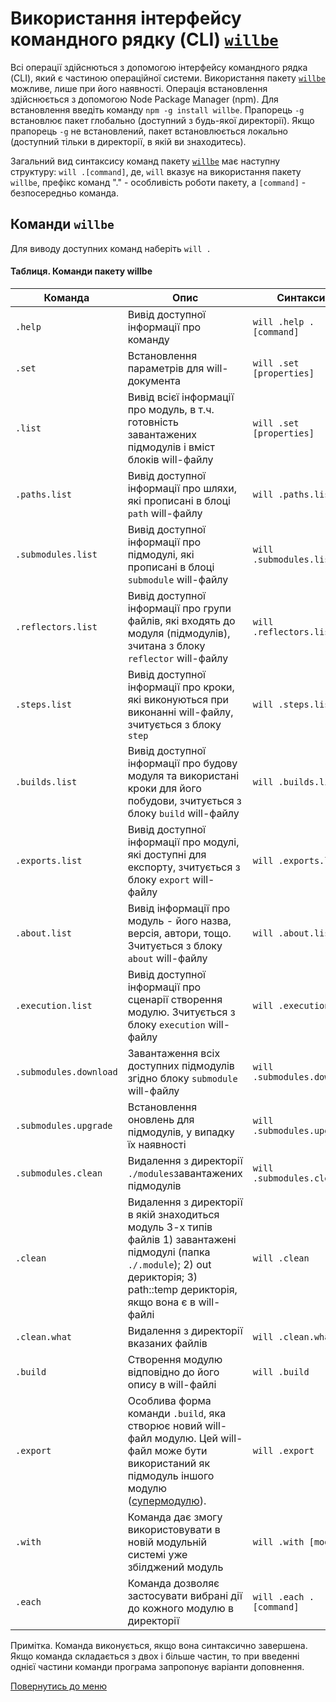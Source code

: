 # Використання інтерфейсу командного рядку (CLI) [`willbe`](https://github.com/Wandalen/willbe)

Всі операції здійснються з допомогою інтерфейсу командного рядка (CLI), який є частиною операційної системи.
Використання пакету [`willbe`](https://github.com/Wandalen/willbe) можливе, лише при його наявності. Операція встановлення здійснюється з допомогою Node Package Manager (npm). Для встановлення введіть команду `npm -g install willbe`. Прапорець `-g` встановлює пакет глобально (доступний з будь-якої директорії). Якщо прапорець `-g` не встановлений, пакет встановлюється локально (доступний тільки в директорії, в якій ви знаходитесь).

Загальний вид синтаксису команд пакету [`willbe`](https://github.com/Wandalen/willbe) має наступну структуру: `will .[command]`, де, `will` вказує на використання пакету `willbe`, префікс команд "." - особливість роботи пакету, а `[command]` - безпосередньо команда.

## Команди `willbe`
Для виводу доступних команд наберіть `will .`

#### Таблиця. Команди пакету willbe
| Команда           | Опис           | Синтаксис  |
|-------------------|----------------|------------|
| `.help`           | Вивід доступної інформації про команду    | `will .help .[command]`    |
| `.set`            | Встановлення параметрів для will-документа| `will .set [properties]`   |
| `.list`           | Вивід всієї інформації про модуль, в т.ч. готовність завантажених підмодулів і вміст блоків will-файлу                                       | `will .set [properties]`   |
| `.paths.list`     | Вивід доступної інформації про шляхи, які прописані в блоці `path` will-файлу                                                      | `will .paths.list`         |
| `.submodules.list`| Вивід доступної інформації про підмодулі, які прописані в блоці `submodule` will-файлу                                                      | `will .submodules.list`    |
| `.reflectors.list`| Вивід доступної інформації про групи файлів, які входять до модуля (підмодулів), зчитана з блоку `reflector` will-файлу                                          | `will .reflectors.list`    |
| `.steps.list`     | Вивід доступної інформації про кроки, які виконуються при виконанні will-файлу, зчитується з блоку `step`                                                          | `will .steps.list`         |
| `.builds.list`    | Вивід доступної інформації про будову модуля та використані кроки для його побудови, зчитується з блоку `build` will-файлу                                        | `will .builds.list`        |
| `.exports.list`   | Вивід доступної інформації про модулі, які доступні для експорту, зчитується з блоку `export` will-файлу                                                      | `will .exports.list`       |
| `.about.list`     | Вивід інформації про модуль - його назва, версія, автори, тощо. Зчитується з блоку `about` will-файлу                                                      | `will .about.list`         |
| `.execution.list` | Вивід доступної інформації про сценарії створення модулю. Зчитується з блоку `execution` will-файлу                                                      | `will .execution.list`     |
| `.submodules.download`| Завантаження всіх доступних підмодулів згідно блоку `submodule` will-файлу                                                      | `will .submodules.download`|
| `.submodules.upgrade` | Встановлення оновлень для підмодулів, у випадку їх наявності                                                       | `will .submodules.upgrade` |
| `.submodules.clean`   | Видалення з директорії `./modules`завантажених підмодулів                                                      | `will .submodules.clean`   |
| `.clean`          | Видалення з директорії в якій знаходиться модуль 3-х типів файлів 1) завантажені підмодулі (папка `./.module`); 2) out дерикторія; 3) path::temp дерикторія, якщо вона є в will-файлі                                                      | `will .clean`              |
| `.clean.what`     | Видалення з директорії вказаних файлів    | `will .clean.what`         |
| `.build`          | Створення модулю відповідно до його опису в will-файлі                                                      | `will .build`              |
| `.export`         | Особлива форма команди `.build`, яка створює новий will-файл модулю. Цей will-файл може бути використаний як підмодуль іншого модулю ([супермодулю]()).      | `will .export`             |
| `.with`           | Команда дає змогу використовувати в новій модульній системі уже збілджений модуль                                                          | `will .with [module]`      |
| `.each`           | Команда дозволяє застосувати вибрані дії до кожного модулю в директорії                                                      | `will .each .[command]`    |

Примітка. Команда виконується, якщо вона синтаксично завершена. Якщо команда складається з двох і більше частин, то при введенні однієї частини команди програма запропонує варіанти доповнення.

[Повернутись до меню](Readme.md)